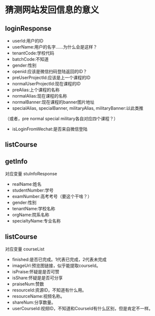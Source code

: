 # 猜测网站发回信息的意义

## loginResponse

- userId:用户的ID
- userName:用户的名字……为什么会是这样？
- tenantCode:学校代码
- batchCode:不知道
- gender:性别
- openid:应该是微信扫码登陆返回的ID？
- preUserProjectId:应该是上一个课程的ID
- normalUserProjectId:现在课程的ID
- preAlias:上个课程的名称
- normalAlias:现在课程的名称
- normalBanner:现在课程的banner图片地址
- specialAlias, specialBanner, militaryAlias, militaryBanner:以此类推

（或者，pre normal special military各自对应四个课程？）

- isLoginFromWechat:是否来自微信登陆

## listCourse

## getInfo

对应变量 stuInfoResponse

- realName:姓名
- studentNumber:学号
- examNumber:高考考号（要这个干啥？）
- gender:性别
- tenantName:学校名称
- orgName:院系名称
- specialtyName:专业名称

## listCourse

对应变量 courseList

- finished:是否已完成。1代表已完成，2代表未完成
- imageUrl:预览图链接，似乎能提取courseId。
- isPraise:怀疑是是否可赞
- isShare:怀疑是是否可分享
- praiseNum:赞数
- resourceId:资源ID，不知道有什么用。
- resourceName:视频名称。
- shareNum:分享数量。
- userCourseId:视频ID，不知道和CourseId有什么区别，但是肯定不一样。
